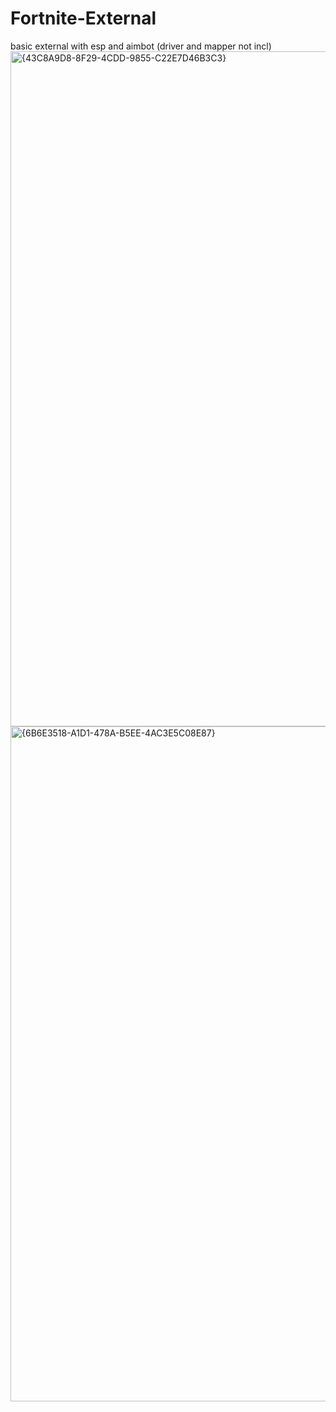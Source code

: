 # Fortnite-External
basic external with esp and aimbot (driver and mapper not incl)
<img width="1920" height="1080" alt="{43C8A9D8-8F29-4CDD-9855-C22E7D46B3C3}" src="https://github.com/user-attachments/assets/2b9458d5-03de-49bf-944b-dc9c172a4858" />
<img width="1920" height="1080" alt="{6B6E3518-A1D1-478A-B5EE-4AC3E5C08E87}" src="https://github.com/user-attachments/assets/7e427f52-157f-4aed-914a-a998b1e964ec" />
